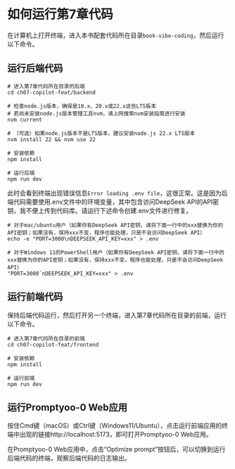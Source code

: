 # 如何运行第7章代码

在计算机上打开终端，进入本书配套代码所在目录`book-vibe-coding`，然后运行以下命令。

## 运行后端代码

```shell
# 进入第7章代码所在目录的后端
cd ch07-copilot-feat/backend

# 检查node.js版本，确保是18.x、20.x或22.x这些LTS版本
# 若尚未安装node.js版本管理工具nvm，请上网搜索nvm安装指南进行安装
nvm current

# （可选）如果node.js版本不是LTS版本，建议安装node.js 22.x LTS版本
nvm install 22 && nvm use 22

# 安装依赖
npm install

# 运行后端
npm run dev
```

此时会看到终端出现错误信息`Error loading .env file`，这很正常。这是因为后端代码需要使用.env文件中的环境变量，其中包含访问DeepSeek API的API密钥，我不便上传到代码库。请运行下述命令创建.env文件进行修复。

```shell
# 对于mac/ubuntu用户（如果你有DeepSeek API密钥，请将下面一行中的xxx替换为你的API密钥；如果没有，保持xxx不变，程序也能处理，只是不会访问DeepSeek API）
echo -e "PORT=3000\nDEEPSEEK_API_KEY=xxx" > .env

# 对于Windows 11的PowerShell用户（如果你有DeepSeek API密钥，请将下面一行中的xxx替换为你的API密钥；如果没有，保持xxx不变，程序也能处理，只是不会访问DeepSeek API）
"PORT=3000`nDEEPSEEK_API_KEY=xxx" > .env
```

## 运行前端代码

保持后端代码运行，然后打开另一个终端，进入第7章代码所在目录的前端，运行以下命令。

```shell
# 进入第7章代码所在目录的前端
cd ch07-copilot-feat/frontend

# 安装依赖
npm install

# 运行前端
npm run dev
```

## 运行Promptyoo-0 Web应用

按住Cmd键（macOS）或Ctrl键（Windows11/Ubuntu），点击运行前端应用的终端中出现的链接http://localhost:5173，即可打开Promptyoo-0 Web应用。

在Promptyoo-0 Web应用中，点击“Optimize prompt”按钮后，可以切换到运行后端代码的终端，观察后端代码的日志输出。

